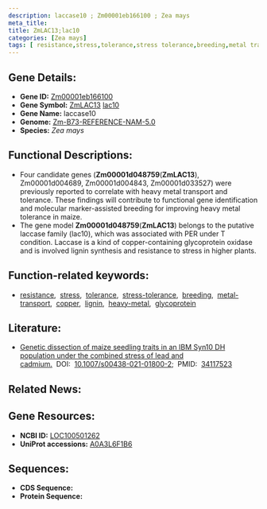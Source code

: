 ```yaml
---
description: laccase10 ; Zm00001eb166100 ; Zea mays
meta_title:
title: ZmLAC13;lac10
categories: [Zea mays]
tags: [ resistance,stress,tolerance,stress tolerance,breeding,metal transport,copper,lignin,heavy metal,glycoprotein ]
---
```


## Gene Details:
- **Gene ID:**	[Zm00001eb166100](https://www.maizegdb.org/gene_center/gene/Zm00001eb166100)
- **Gene Symbol:** <u>ZmLAC13</u>&nbsp;<u>lac10</u>
- **Gene Name:** laccase10
- **Genome:** [Zm-B73-REFERENCE-NAM-5.0](https://www.maizegdb.org/genome/assembly/Zm-B73-REFERENCE-NAM-5.0)
- **Species:** *Zea mays*

## Functional Descriptions:
   - Four candidate genes (**Zm00001d048759**(**ZmLAC13**), Zm00001d004689, Zm00001d004843, Zm00001d033527) were previously reported to correlate with heavy metal transport and tolerance. These findings will contribute to functional gene identification and molecular marker-assisted breeding for improving heavy metal tolerance in maize.
   - The gene model **Zm00001d048759**(**ZmLAC13**) belongs to the putative laccase family (lac10), which was associated with PER under T condition. Laccase is a kind of copper-containing glycoprotein oxidase and is involved lignin synthesis and resistance to stress in higher plants.

## Function-related keywords:
- [resistance](/tags/resistance/),&nbsp;&nbsp;[stress](/tags/stress/),&nbsp;&nbsp;[tolerance](/tags/tolerance/),&nbsp;&nbsp;[stress-tolerance](/tags/stress-tolerance/),&nbsp;&nbsp;[breeding](/tags/breeding/),&nbsp;&nbsp;[metal-transport](/tags/metal-transport/),&nbsp;&nbsp;[copper](/tags/copper/),&nbsp;&nbsp;[lignin](/tags/lignin/),&nbsp;&nbsp;[heavy-metal](/tags/heavy-metal/),&nbsp;&nbsp;[glycoprotein](/tags/glycoprotein/)

## Literature:
   - [Genetic dissection of maize seedling traits in an IBM Syn10 DH population under the combined stress of lead and cadmium.]( https://link.springer.com/article/10.1007/s00438-021-01800-2)&nbsp;&nbsp;DOI:&nbsp;&nbsp;[10.1007/s00438-021-01800-2](https://link.springer.com/article/10.1007/s00438-021-01800-2);&nbsp;&nbsp;PMID:&nbsp;&nbsp;[34117523](https://pubmed.ncbi.nlm.nih.gov/34117523/)

## Related News:

## Gene Resources:
- **NCBI ID:**  [LOC100501262](https://www.ncbi.nlm.nih.gov/gene/?term=LOC100501262)
- **UniProt accessions:** [A0A3L6F1B6](https://www.uniprot.org/uniprotkb/A0A3L6F1B6/entry)



## Sequences:
- **CDS Sequence:**
- **Protein Sequence:**
